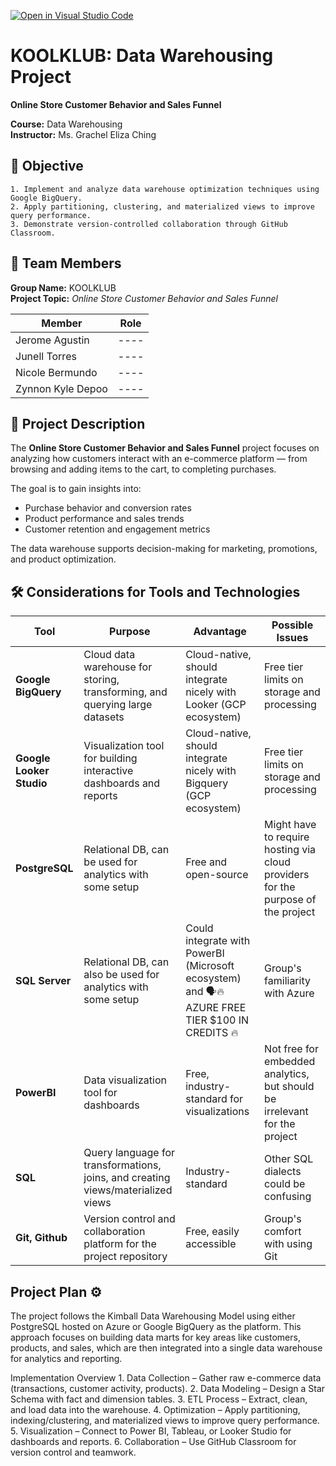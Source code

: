 [![Open in Visual Studio Code](https://classroom.github.com/assets/open-in-vscode-2e0aaae1b6195c2367325f4f02e2d04e9abb55f0b24a779b69b11b9e10269abc.svg)](https://classroom.github.com/online_ide?assignment_repo_id=21090508&assignment_repo_type=AssignmentRepo)

# KOOLKLUB: Data Warehousing Project
**Online Store Customer Behavior and Sales Funnel**


**Course:** Data Warehousing  
**Instructor:** Ms. Grachel Eliza Ching

## 🎯 Objective

    1. Implement and analyze data warehouse optimization techniques using Google BigQuery.  
    2. Apply partitioning, clustering, and materialized views to improve query performance.  
    3. Demonstrate version-controlled collaboration through GitHub Classroom.

## 👥 Team Members

**Group Name:** KOOLKLUB  
**Project Topic:** *Online Store Customer Behavior and Sales Funnel*  

|      Member       | Role |
|-------------------|------|
| Jerome Agustin    | ---- |
| Junell Torres     | ---- |
| Nicole Bermundo   | ---- |
| Zynnon Kyle Depoo | ---- |

## 🧩 Project Description

The **Online Store Customer Behavior and Sales Funnel** project focuses on analyzing how customers interact with an e-commerce platform — from browsing and adding items to the cart, to completing purchases.  

The goal is to gain insights into:
- Purchase behavior and conversion rates  
- Product performance and sales trends  
- Customer retention and engagement metrics  

The data warehouse supports decision-making for marketing, promotions, and product optimization.

## 🛠️ Considerations for Tools and Technologies

| Tool | Purpose | Advantage | Possible Issues |
|------|---------| --------- | --------------- |
| **Google BigQuery** | Cloud data warehouse for storing, transforming, and querying large datasets | Cloud-native, should integrate nicely with Looker (GCP ecosystem) | Free tier limits on storage and processing |
| **Google Looker Studio** | Visualization tool for building interactive dashboards and reports |Cloud-native, should integrate nicely with Bigquery (GCP ecosystem) | Free tier limits on storage and processing |
| **PostgreSQL** | Relational DB, can be used for analytics with some setup | Free and open-source | Might have to require hosting via cloud providers for the purpose of the project |
| **SQL Server** | Relational DB, can also be used for analytics with some setup | Could integrate with PowerBI (Microsoft ecosystem) and 🗣️🔥 AZURE FREE TIER $100 IN CREDITS 🔥 | Group's familiarity with Azure |
| **PowerBI** | Data visualization tool for dashboards | Free, industry-standard for visualizations | Not free for embedded analytics, but should be irrelevant for the project |
| **SQL** | Query language for transformations, joins, and creating views/materialized views | Industry-standard | Other SQL dialects could be confusing 
| **Git, Github** | Version control and collaboration platform for the project repository | Free, easily accessible | Group's comfort with using Git

## Project Plan ⚙️

The project follows the Kimball Data Warehousing Model using either PostgreSQL hosted on Azure or Google BigQuery as the platform. This approach focuses on building data marts for key areas like customers, products, and sales, which are then integrated into a single data warehouse for analytics and reporting.

Implementation Overview
	1.	Data Collection – Gather raw e-commerce data (transactions, customer activity, products).
	2.	Data Modeling – Design a Star Schema with fact and dimension tables.
	3.	ETL Process – Extract, clean, and load data into the warehouse.
	4.	Optimization – Apply partitioning, indexing/clustering, and materialized views to improve query performance.
	5.	Visualization – Connect to Power BI, Tableau, or Looker Studio for dashboards and reports.
	6.	Collaboration – Use GitHub Classroom for version control and teamwork.
